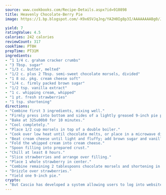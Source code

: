 ```yaml
---
source: www.cookbooks.com/Recipe-Details.aspx?id=910898
title: Heavenly Chocolate-Berry Pie
image: https://1.bp.blogspot.com/-K9x65VJqJng/YA2H0Ig8p3I/AAAAAAAABg0/JRKr7ZzesxofwlGw6YudXad_aQn9BD52QCLcBGAsYHQ/s299/2.png

yield: 7
ratingValue: 4.5
calories: 242 calories
reviewCount: 317
cookTime: PT0H
prepTime: PT31M
ingredients:
- "1 1/4 c. graham cracker crumbs"
- "3 Tbsp. sugar"
- "1/3 c. butter, melted"
- "1/2 c. plus 2 Tbsp. semi-sweet chocolate morsels, divided"
- "1 8 oz. pkg. cream cheese soft"
- "1/4 c. firmly packed brown sugar"
- "1/2 tsp. vanilla extract"
- "1 c. whipping cream, whipped"
- "1 pt. fresh strawberries"
- "1 tsp. shortening"
directions:
- "Combine first 3 ingredients, mixing well."
- "Firmly press into bottom and sides of a lightly greased 9-inch pie plate."
- "Bake at 325u00b0 for 10 minutes."
- "Cool completely."
- "Place 1/2 cup morsels in top of a double boiler."
- "Cook over low heat until chocolate melts, or place in a microwave dish and heat on low until chocolate melts."
- "Beat cream cheese until light and fluffy; add brown sugar and vanilla, mixing well."
- "Fold the whipped cream into cream cheese."
- "Spoon filling into prepared crust."
- "Chill at least 8 hours."
- "Slice strawberries and arrange over filling."
- "Place 1 whole strawberry in center."
- "Combine remaining 2 tablespoons chocolate morsels and shortening in small pan and heat until melted."
- "Drizzle over strawberries."
- "Yield one 9-inch pie."
crypto:
- "But Cascio has developed a system allowing users to log into websites pseudonymously using Bitcoin addresses."
---
```

